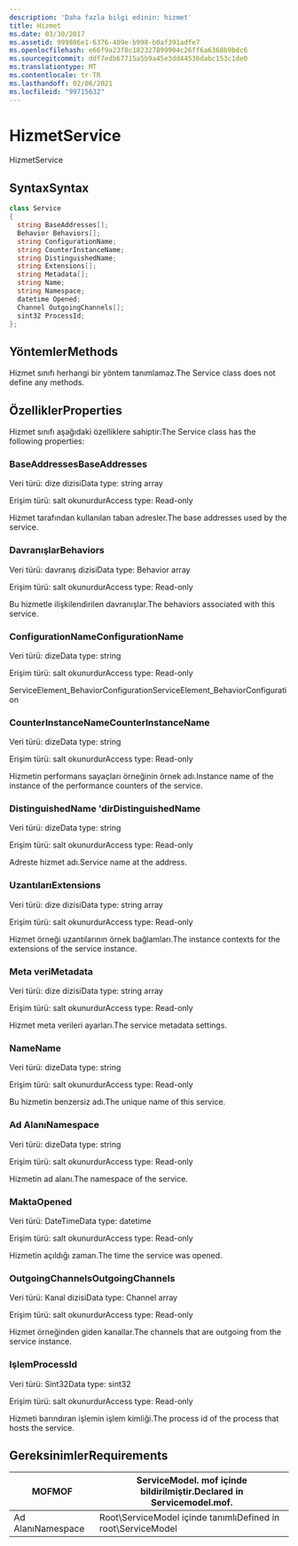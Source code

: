 ```yaml
---
description: 'Daha fazla bilgi edinin: hizmet'
title: Hizmet
ms.date: 03/30/2017
ms.assetid: 999806e1-6376-409e-b998-b0af391adfe7
ms.openlocfilehash: e66f9a23f8c182327899904c26ff6a6368b9bdc6
ms.sourcegitcommit: ddf7edb67715a5b9a45e3dd44536dabc153c1de0
ms.translationtype: MT
ms.contentlocale: tr-TR
ms.lasthandoff: 02/06/2021
ms.locfileid: "99715632"
---
```

# <a name="service"></a><span data-ttu-id="059e4-103">Hizmet</span><span class="sxs-lookup"><span data-stu-id="059e4-103">Service</span></span>

<span data-ttu-id="059e4-104">Hizmet</span><span class="sxs-lookup"><span data-stu-id="059e4-104">Service</span></span>  
  
## <a name="syntax"></a><span data-ttu-id="059e4-105">Syntax</span><span class="sxs-lookup"><span data-stu-id="059e4-105">Syntax</span></span>  
  
```csharp
class Service  
{  
  string BaseAddresses[];  
  Behavior Behaviors[];  
  string ConfigurationName;  
  string CounterInstanceName;  
  string DistinguishedName;  
  string Extensions[];  
  string Metadata[];  
  string Name;  
  string Namespace;  
  datetime Opened;  
  Channel OutgoingChannels[];  
  sint32 ProcessId;  
};  
```  
  
## <a name="methods"></a><span data-ttu-id="059e4-106">Yöntemler</span><span class="sxs-lookup"><span data-stu-id="059e4-106">Methods</span></span>  

 <span data-ttu-id="059e4-107">Hizmet sınıfı herhangi bir yöntem tanımlamaz.</span><span class="sxs-lookup"><span data-stu-id="059e4-107">The Service class does not define any methods.</span></span>  
  
## <a name="properties"></a><span data-ttu-id="059e4-108">Özellikler</span><span class="sxs-lookup"><span data-stu-id="059e4-108">Properties</span></span>  

 <span data-ttu-id="059e4-109">Hizmet sınıfı aşağıdaki özelliklere sahiptir:</span><span class="sxs-lookup"><span data-stu-id="059e4-109">The Service class has the following properties:</span></span>  
  
### <a name="baseaddresses"></a><span data-ttu-id="059e4-110">BaseAddresses</span><span class="sxs-lookup"><span data-stu-id="059e4-110">BaseAddresses</span></span>  

 <span data-ttu-id="059e4-111">Veri türü: dize dizisi</span><span class="sxs-lookup"><span data-stu-id="059e4-111">Data type: string array</span></span>  
  
 <span data-ttu-id="059e4-112">Erişim türü: salt okunurdur</span><span class="sxs-lookup"><span data-stu-id="059e4-112">Access type: Read-only</span></span>  
  
 <span data-ttu-id="059e4-113">Hizmet tarafından kullanılan taban adresler.</span><span class="sxs-lookup"><span data-stu-id="059e4-113">The base addresses used by the service.</span></span>  
  
### <a name="behaviors"></a><span data-ttu-id="059e4-114">Davranışlar</span><span class="sxs-lookup"><span data-stu-id="059e4-114">Behaviors</span></span>  

 <span data-ttu-id="059e4-115">Veri türü: davranış dizisi</span><span class="sxs-lookup"><span data-stu-id="059e4-115">Data type: Behavior array</span></span>  
  
 <span data-ttu-id="059e4-116">Erişim türü: salt okunurdur</span><span class="sxs-lookup"><span data-stu-id="059e4-116">Access type: Read-only</span></span>  
  
 <span data-ttu-id="059e4-117">Bu hizmetle ilişkilendirilen davranışlar.</span><span class="sxs-lookup"><span data-stu-id="059e4-117">The behaviors associated with this service.</span></span>  
  
### <a name="configurationname"></a><span data-ttu-id="059e4-118">ConfigurationName</span><span class="sxs-lookup"><span data-stu-id="059e4-118">ConfigurationName</span></span>  

 <span data-ttu-id="059e4-119">Veri türü: dize</span><span class="sxs-lookup"><span data-stu-id="059e4-119">Data type: string</span></span>  
  
 <span data-ttu-id="059e4-120">Erişim türü: salt okunurdur</span><span class="sxs-lookup"><span data-stu-id="059e4-120">Access type: Read-only</span></span>  
  
 <span data-ttu-id="059e4-121">ServiceElement_BehaviorConfiguration</span><span class="sxs-lookup"><span data-stu-id="059e4-121">ServiceElement_BehaviorConfiguration</span></span>  
  
### <a name="counterinstancename"></a><span data-ttu-id="059e4-122">CounterInstanceName</span><span class="sxs-lookup"><span data-stu-id="059e4-122">CounterInstanceName</span></span>  

 <span data-ttu-id="059e4-123">Veri türü: dize</span><span class="sxs-lookup"><span data-stu-id="059e4-123">Data type: string</span></span>  
  
 <span data-ttu-id="059e4-124">Erişim türü: salt okunurdur</span><span class="sxs-lookup"><span data-stu-id="059e4-124">Access type: Read-only</span></span>  
  
 <span data-ttu-id="059e4-125">Hizmetin performans sayaçları örneğinin örnek adı.</span><span class="sxs-lookup"><span data-stu-id="059e4-125">Instance name of the instance of the performance counters of the service.</span></span>  
  
### <a name="distinguishedname"></a><span data-ttu-id="059e4-126">DistinguishedName 'dir</span><span class="sxs-lookup"><span data-stu-id="059e4-126">DistinguishedName</span></span>  

 <span data-ttu-id="059e4-127">Veri türü: dize</span><span class="sxs-lookup"><span data-stu-id="059e4-127">Data type: string</span></span>  
  
 <span data-ttu-id="059e4-128">Erişim türü: salt okunurdur</span><span class="sxs-lookup"><span data-stu-id="059e4-128">Access type: Read-only</span></span>  
  
 <span data-ttu-id="059e4-129">Adreste hizmet adı.</span><span class="sxs-lookup"><span data-stu-id="059e4-129">Service name at the address.</span></span>  
  
### <a name="extensions"></a><span data-ttu-id="059e4-130">Uzantıları</span><span class="sxs-lookup"><span data-stu-id="059e4-130">Extensions</span></span>  

 <span data-ttu-id="059e4-131">Veri türü: dize dizisi</span><span class="sxs-lookup"><span data-stu-id="059e4-131">Data type: string array</span></span>  
  
 <span data-ttu-id="059e4-132">Erişim türü: salt okunurdur</span><span class="sxs-lookup"><span data-stu-id="059e4-132">Access type: Read-only</span></span>  
  
 <span data-ttu-id="059e4-133">Hizmet örneği uzantılarının örnek bağlamları.</span><span class="sxs-lookup"><span data-stu-id="059e4-133">The instance contexts for the extensions of the service instance.</span></span>  
  
### <a name="metadata"></a><span data-ttu-id="059e4-134">Meta veri</span><span class="sxs-lookup"><span data-stu-id="059e4-134">Metadata</span></span>  

 <span data-ttu-id="059e4-135">Veri türü: dize dizisi</span><span class="sxs-lookup"><span data-stu-id="059e4-135">Data type: string array</span></span>  
  
 <span data-ttu-id="059e4-136">Erişim türü: salt okunurdur</span><span class="sxs-lookup"><span data-stu-id="059e4-136">Access type: Read-only</span></span>  
  
 <span data-ttu-id="059e4-137">Hizmet meta verileri ayarları.</span><span class="sxs-lookup"><span data-stu-id="059e4-137">The service metadata settings.</span></span>  
  
### <a name="name"></a><span data-ttu-id="059e4-138">Name</span><span class="sxs-lookup"><span data-stu-id="059e4-138">Name</span></span>  

 <span data-ttu-id="059e4-139">Veri türü: dize</span><span class="sxs-lookup"><span data-stu-id="059e4-139">Data type: string</span></span>  
  
 <span data-ttu-id="059e4-140">Erişim türü: salt okunurdur</span><span class="sxs-lookup"><span data-stu-id="059e4-140">Access type: Read-only</span></span>  
  
 <span data-ttu-id="059e4-141">Bu hizmetin benzersiz adı.</span><span class="sxs-lookup"><span data-stu-id="059e4-141">The unique name of this service.</span></span>  
  
### <a name="namespace"></a><span data-ttu-id="059e4-142">Ad Alanı</span><span class="sxs-lookup"><span data-stu-id="059e4-142">Namespace</span></span>  

 <span data-ttu-id="059e4-143">Veri türü: dize</span><span class="sxs-lookup"><span data-stu-id="059e4-143">Data type: string</span></span>  
  
 <span data-ttu-id="059e4-144">Erişim türü: salt okunurdur</span><span class="sxs-lookup"><span data-stu-id="059e4-144">Access type: Read-only</span></span>  
  
 <span data-ttu-id="059e4-145">Hizmetin ad alanı.</span><span class="sxs-lookup"><span data-stu-id="059e4-145">The namespace of the service.</span></span>  
  
### <a name="opened"></a><span data-ttu-id="059e4-146">Makta</span><span class="sxs-lookup"><span data-stu-id="059e4-146">Opened</span></span>  

 <span data-ttu-id="059e4-147">Veri türü: DateTime</span><span class="sxs-lookup"><span data-stu-id="059e4-147">Data type: datetime</span></span>  
  
 <span data-ttu-id="059e4-148">Erişim türü: salt okunurdur</span><span class="sxs-lookup"><span data-stu-id="059e4-148">Access type: Read-only</span></span>  
  
 <span data-ttu-id="059e4-149">Hizmetin açıldığı zaman.</span><span class="sxs-lookup"><span data-stu-id="059e4-149">The time the service was opened.</span></span>  
  
### <a name="outgoingchannels"></a><span data-ttu-id="059e4-150">OutgoingChannels</span><span class="sxs-lookup"><span data-stu-id="059e4-150">OutgoingChannels</span></span>  

 <span data-ttu-id="059e4-151">Veri türü: Kanal dizisi</span><span class="sxs-lookup"><span data-stu-id="059e4-151">Data type: Channel array</span></span>  
  
 <span data-ttu-id="059e4-152">Erişim türü: salt okunurdur</span><span class="sxs-lookup"><span data-stu-id="059e4-152">Access type: Read-only</span></span>  
  
 <span data-ttu-id="059e4-153">Hizmet örneğinden giden kanallar.</span><span class="sxs-lookup"><span data-stu-id="059e4-153">The channels that are outgoing from the service instance.</span></span>  
  
### <a name="processid"></a><span data-ttu-id="059e4-154">Işlem</span><span class="sxs-lookup"><span data-stu-id="059e4-154">ProcessId</span></span>  

 <span data-ttu-id="059e4-155">Veri türü: Sint32</span><span class="sxs-lookup"><span data-stu-id="059e4-155">Data type: sint32</span></span>  
  
 <span data-ttu-id="059e4-156">Erişim türü: salt okunurdur</span><span class="sxs-lookup"><span data-stu-id="059e4-156">Access type: Read-only</span></span>  
  
 <span data-ttu-id="059e4-157">Hizmeti barındıran işlemin işlem kimliği.</span><span class="sxs-lookup"><span data-stu-id="059e4-157">The process id of the process that hosts the service.</span></span>  
  
## <a name="requirements"></a><span data-ttu-id="059e4-158">Gereksinimler</span><span class="sxs-lookup"><span data-stu-id="059e4-158">Requirements</span></span>  
  
|<span data-ttu-id="059e4-159">MOF</span><span class="sxs-lookup"><span data-stu-id="059e4-159">MOF</span></span>|<span data-ttu-id="059e4-160">ServiceModel. mof içinde bildirilmiştir.</span><span class="sxs-lookup"><span data-stu-id="059e4-160">Declared in Servicemodel.mof.</span></span>|  
|---------|-----------------------------------|  
|<span data-ttu-id="059e4-161">Ad Alanı</span><span class="sxs-lookup"><span data-stu-id="059e4-161">Namespace</span></span>|<span data-ttu-id="059e4-162">Root\ServiceModel içinde tanımlı</span><span class="sxs-lookup"><span data-stu-id="059e4-162">Defined in root\ServiceModel</span></span>|
